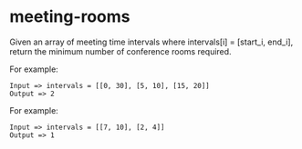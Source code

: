 # meeting-rooms

Given an array of meeting time intervals where intervals[i] = [start_i, end_i],
return the minimum number of conference rooms required.

For example:
```
Input => intervals = [[0, 30], [5, 10], [15, 20]]
Output => 2
```
For example:
```
Input => intervals = [[7, 10], [2, 4]]
Output => 1
```
